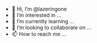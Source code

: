 - 👋 Hi, I’m @lazeringone
- 👀 I’m interested in ...
- 🌱 I’m currently learning ...
- 💞️ I’m looking to collaborate on ...
- 📫 How to reach me ...

<!---
lazeringone/lazeringone is a ✨ special ✨ repository because its `README.md` (this file) appears on your GitHub profile.
You can click the Preview link to take a look at your changes.
--->

